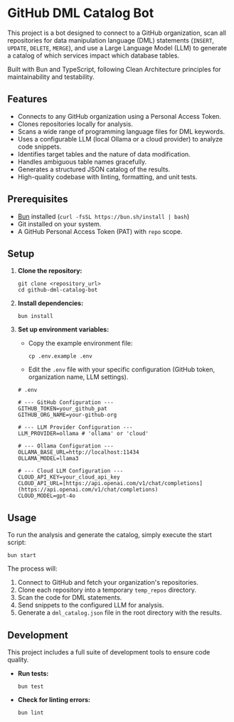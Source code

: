 # GitHub DML Catalog Bot

This project is a bot designed to connect to a GitHub organization, scan all repositories for data manipulation language (DML) statements (`INSERT`, `UPDATE`, `DELETE`, `MERGE`), and use a Large Language Model (LLM) to generate a catalog of which services impact which database tables.

Built with Bun and TypeScript, following Clean Architecture principles for maintainability and testability.

## Features

* Connects to any GitHub organization using a Personal Access Token.
* Clones repositories locally for analysis.
* Scans a wide range of programming language files for DML keywords.
* Uses a configurable LLM (local Ollama or a cloud provider) to analyze code snippets.
* Identifies target tables and the nature of data modification.
* Handles ambiguous table names gracefully.
* Generates a structured JSON catalog of the results.
* High-quality codebase with linting, formatting, and unit tests.

## Prerequisites

* [Bun](https://bun.sh/) installed (`curl -fsSL https://bun.sh/install | bash`)
* Git installed on your system.
* A GitHub Personal Access Token (PAT) with `repo` scope.

## Setup

1. **Clone the repository:**
   ```
   git clone <repository_url>
   cd github-dml-catalog-bot
   ```

2. **Install dependencies:**
   ```
   bun install
   ```

3. **Set up environment variables:**
   * Copy the example environment file:
     ```
     cp .env.example .env
     ```
   * Edit the `.env` file with your specific configuration (GitHub token, organization name, LLM settings).
   ```
   # .env

   # --- GitHub Configuration ---
   GITHUB_TOKEN=your_github_pat
   GITHUB_ORG_NAME=your-github-org

   # --- LLM Provider Configuration ---
   LLM_PROVIDER=ollama # 'ollama' or 'cloud'

   # --- Ollama Configuration ---
   OLLAMA_BASE_URL=http://localhost:11434
   OLLAMA_MODEL=llama3

   # --- Cloud LLM Configuration ---
   CLOUD_API_KEY=your_cloud_api_key
   CLOUD_API_URL=[https://api.openai.com/v1/chat/completions](https://api.openai.com/v1/chat/completions)
   CLOUD_MODEL=gpt-4o
   ```

## Usage

To run the analysis and generate the catalog, simply execute the start script:
```
bun start
```

The process will:
1. Connect to GitHub and fetch your organization's repositories.
2. Clone each repository into a temporary `temp_repos` directory.
3. Scan the code for DML statements.
4. Send snippets to the configured LLM for analysis.
5. Generate a `dml_catalog.json` file in the root directory with the results.

## Development

This project includes a full suite of development tools to ensure code quality.

* **Run tests:**
  ```
  bun test
  ```

* **Check for linting errors:**
  ```
  bun lint
  ```
